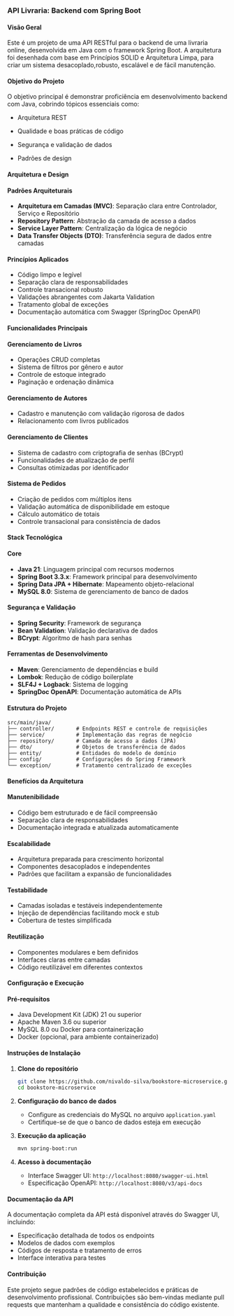
### API Livraria: Backend com Spring Boot

#### Visão Geral

Este é um projeto de uma API RESTful para o backend de uma livraria online, desenvolvida em Java com o framework Spring Boot. A arquitetura foi desenhada com base em Princípios SOLID e Arquitetura Limpa, para criar um sistema desacoplado,robusto, escalável e de fácil manutenção.

#### Objetivo do Projeto

O objetivo principal é demonstrar proficiência em desenvolvimento backend com Java, cobrindo tópicos essenciais como:

- Arquitetura REST

- Qualidade e boas práticas de código

- Segurança e validação de dados

- Padrões de design

#### Arquitetura e Design

#### Padrões Arquiteturais
- **Arquitetura em Camadas (MVC)**: Separação clara entre Controlador, Serviço e Repositório
- **Repository Pattern**: Abstração da camada de acesso a dados
- **Service Layer Pattern**: Centralização da lógica de negócio
- **Data Transfer Objects (DTO)**: Transferência segura de dados entre camadas

#### Princípios Aplicados
- Código limpo e legível
- Separação clara de responsabilidades
- Controle transacional robusto
- Validações abrangentes com Jakarta Validation
- Tratamento global de exceções
- Documentação automática com Swagger (SpringDoc OpenAPI)

#### Funcionalidades Principais

#### Gerenciamento de Livros
- Operações CRUD completas
- Sistema de filtros por gênero e autor
- Controle de estoque integrado
- Paginação e ordenação dinâmica

#### Gerenciamento de Autores
- Cadastro e manutenção com validação rigorosa de dados
- Relacionamento com livros publicados

#### Gerenciamento de Clientes
- Sistema de cadastro com criptografia de senhas (BCrypt)
- Funcionalidades de atualização de perfil
- Consultas otimizadas por identificador

#### Sistema de Pedidos
- Criação de pedidos com múltiplos itens
- Validação automática de disponibilidade em estoque
- Cálculo automático de totais
- Controle transacional para consistência de dados

#### Stack Tecnológica

#### Core
- **Java 21**: Linguagem principal com recursos modernos
- **Spring Boot 3.3.x**: Framework principal para desenvolvimento
- **Spring Data JPA + Hibernate**: Mapeamento objeto-relacional
- **MySQL 8.0**: Sistema de gerenciamento de banco de dados

#### Segurança e Validação
- **Spring Security**: Framework de segurança
- **Bean Validation**: Validação declarativa de dados
- **BCrypt**: Algoritmo de hash para senhas

#### Ferramentas de Desenvolvimento
- **Maven**: Gerenciamento de dependências e build
- **Lombok**: Redução de código boilerplate
- **SLF4J + Logback**: Sistema de logging
- **SpringDoc OpenAPI**: Documentação automática de APIs

#### Estrutura do Projeto

```
src/main/java/
├── controller/       # Endpoints REST e controle de requisições
├── service/          # Implementação das regras de negócio
├── repository/       # Camada de acesso a dados (JPA)
├── dto/              # Objetos de transferência de dados
├── entity/           # Entidades do modelo de domínio
├── config/           # Configurações do Spring Framework
└── exception/        # Tratamento centralizado de exceções
```

#### Benefícios da Arquitetura

#### Manutenibilidade
- Código bem estruturado e de fácil compreensão
- Separação clara de responsabilidades
- Documentação integrada e atualizada automaticamente

#### Escalabilidade
- Arquitetura preparada para crescimento horizontal
- Componentes desacoplados e independentes
- Padrões que facilitam a expansão de funcionalidades

#### Testabilidade
- Camadas isoladas e testáveis independentemente
- Injeção de dependências facilitando mock e stub
- Cobertura de testes simplificada

#### Reutilização
- Componentes modulares e bem definidos
- Interfaces claras entre camadas
- Código reutilizável em diferentes contextos

#### Configuração e Execução

#### Pré-requisitos
- Java Development Kit (JDK) 21 ou superior
- Apache Maven 3.6 ou superior
- MySQL 8.0 ou Docker para containerização
- Docker (opcional, para ambiente containerizado)

#### Instruções de Instalação

1. **Clone do repositório**
   ```bash
   git clone https://github.com/nivaldo-silva/bookstore-microservice.git
   cd bookstore-microservice
   ```

2. **Configuração do banco de dados**
   - Configure as credenciais do MySQL no arquivo `application.yaml`
   - Certifique-se de que o banco de dados esteja em execução

3. **Execução da aplicação**
   ```bash
   mvn spring-boot:run
   ```

4. **Acesso à documentação**
   - Interface Swagger UI: `http://localhost:8080/swagger-ui.html`
   - Especificação OpenAPI: `http://localhost:8080/v3/api-docs`

#### Documentação da API

A documentação completa da API está disponível através do Swagger UI, incluindo:
- Especificação detalhada de todos os endpoints
- Modelos de dados com exemplos
- Códigos de resposta e tratamento de erros
- Interface interativa para testes

#### Contribuição

Este projeto segue padrões de código estabelecidos e práticas de desenvolvimento profissional. Contribuições são bem-vindas mediante pull requests que mantenham a qualidade e consistência do código existente.











